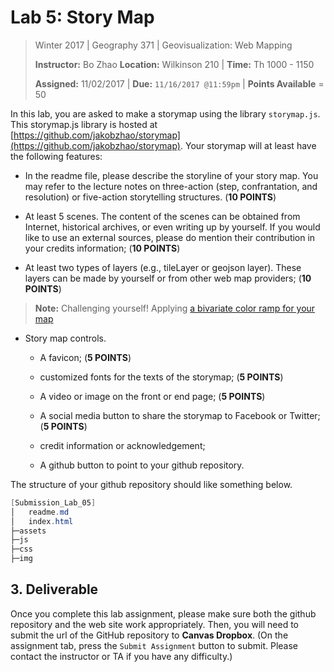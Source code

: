 # Lab 5: Story Map

> Winter 2017 | Geography 371 | Geovisualization: Web Mapping
>
> **Instructor:** Bo Zhao  **Location:** Wilkinson 210 | **Time:** Th 1000 - 1150
>
> **Assigned:** 11/02/2017 | **Due:** `11/16/2017 @11:59pm` | **Points Available** = 50

In this lab, you are asked to make a storymap using the library `storymap.js`. This storymap.js library is hosted at [https://github.com/jakobzhao/storymap](https://github.com/jakobzhao/storymap). Your storymap will at least have the following features:

- In the readme file, please describe the storyline of your story map. You may refer to the lecture notes on three-action (step, confrantation, and resolution) or five-action storytelling structures. (**10 POINTS**)

- At least 5 scenes. The content of the scenes can be obtained from Internet, historical archives, or even writing up by yourself. If you would like to use an external sources, please do mention their contribution in your credits information; (**10 POINTS**)

- At least two types of layers (e.g., tileLayer or geojson layer). These layers can be made by yourself or from other web map providers; (**10 POINTS**)

> **Note:** Challenging yourself! Applying [a bivariate color ramp for your map](http://geoviz.ceoas.oregonstate.edu/storymap/color.html)

- Story map controls.

    - A favicon; (**5 POINTS**)

    - customized fonts for the texts of the storymap; (**5 POINTS**)

    - A video or image on the front or end page; (**5 POINTS**)

    - A social media button to share the storymap to Facebook or Twitter; (**5 POINTS**)

    - credit information or acknowledgement;

    - A github button to point to your github repository.

The structure of your github repository should like something below.

```Powershell
[Submission_Lab_05]
│   readme.md
│   index.html
├─assets
├─js
├─css
├─img
```



## 3. Deliverable

Once you complete this lab assignment, please make sure both the github repository and the web site work appropriately. Then, you will need to submit the url of the GitHub repository to **Canvas Dropbox**. (On the assignment tab,  press the `Submit Assignment` button to submit. Please contact the instructor or TA if you have any difficulty.)